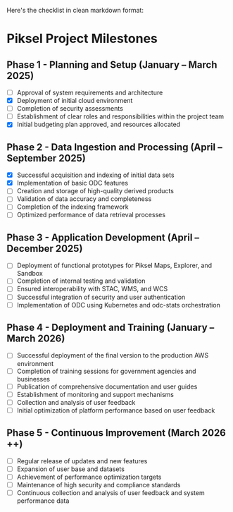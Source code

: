Here's the checklist in clean markdown format:

# Piksel Project Milestones

## Phase 1 - Planning and Setup (January – March 2025)

- [ ] Approval of system requirements and architecture
- [x] Deployment of initial cloud environment
- [ ] Completion of security assessments
- [ ] Establishment of clear roles and responsibilities within the project team
- [x] Initial budgeting plan approved, and resources allocated

## Phase 2 - Data Ingestion and Processing (April – September 2025)

- [x] Successful acquisition and indexing of initial data sets
- [x] Implementation of basic ODC features
- [ ] Creation and storage of high-quality derived products
- [ ] Validation of data accuracy and completeness
- [ ] Completion of the indexing framework
- [ ] Optimized performance of data retrieval processes

## Phase 3 - Application Development (April – December 2025)

- [ ] Deployment of functional prototypes for Piksel Maps, Explorer, and Sandbox
- [ ] Completion of internal testing and validation
- [ ] Ensured interoperability with STAC, WMS, and WCS
- [ ] Successful integration of security and user authentication
- [ ] Implementation of ODC using Kubernetes and odc-stats orchestration

## Phase 4 - Deployment and Training (January – March 2026)

- [ ] Successful deployment of the final version to the production AWS environment
- [ ] Completion of training sessions for government agencies and businesses
- [ ] Publication of comprehensive documentation and user guides
- [ ] Establishment of monitoring and support mechanisms
- [ ] Collection and analysis of user feedback
- [ ] Initial optimization of platform performance based on user feedback

## Phase 5 - Continuous Improvement (March 2026 ++)

- [ ] Regular release of updates and new features
- [ ] Expansion of user base and datasets
- [ ] Achievement of performance optimization targets
- [ ] Maintenance of high security and compliance standards
- [ ] Continuous collection and analysis of user feedback and system performance data

